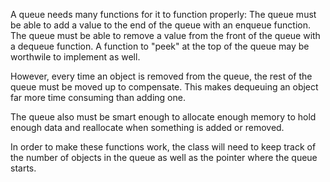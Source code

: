 A queue needs many functions for it to function properly:
The queue must be able to add a value to the end of the queue with an enqueue function.
The queue must be able to remove a value from the front of the queue with a dequeue function.
A function to "peek" at the top of the queue may be worthwile to implement as well.

However, every time an object is removed from the queue, the rest of the queue must be moved
up to compensate. This makes dequeuing an object far more time consuming than adding one.

The queue also must be smart enough to allocate enough memory to hold enough data and reallocate
when something is added or removed.

In order to make these functions work, the class will need to keep track of the number of objects
in the queue as well as the pointer where the queue starts.